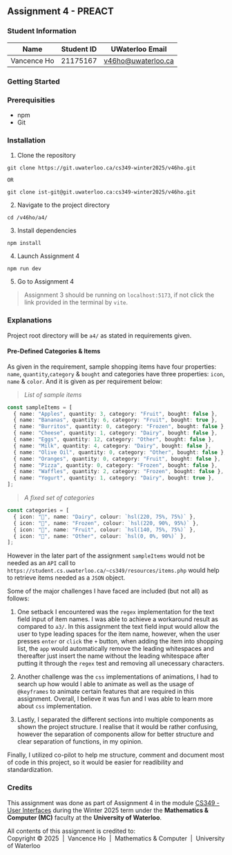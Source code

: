## Assignment 4 - PREACT

### Student Information

|    Name     | Student ID |  UWaterloo Email   |
| :---------: | :--------: | :----------------: |
| Vancence Ho |  21175167  | v46ho@uwaterloo.ca |

### Getting Started

### Prerequisities

- npm
- Git

### Installation

1. Clone the repository

```shell
git clone https://git.uwaterloo.ca/cs349-winter2025/v46ho.git

OR

git clone ist-git@git.uwaterloo.ca:cs349-winter2025/v46ho.git
```

2. Navigate to the project directory

```shell
cd /v46ho/a4/
```

3. Install dependencies

```shell
npm install
```

4. Launch Assignment 4

```shell
npm run dev
```

5. Go to Assignment 4

> Assignment 3 should be running on `localhost:5173`, if not click the link provided in the terminal by `vite`.

### Explanations

Project root directory will be `a4/` as stated in requirements given.

#### Pre-Defined Categories & Items

As given in the requirement, sample shopping items have four properties: `name`, `quantity`,`category` & `bought` and categories have three properties: `icon`, `name` & `color`. And it is given as per requirement below:

> _List of sample items_

```typescript
const sampleItems = [
  { name: "Apples", quantity: 3, category: "Fruit", bought: false },
  { name: "Bananas", quantity: 6, category: "Fruit", bought: true },
  { name: "Burritos", quantity: 0, category: "Frozen", bought: false },
  { name: "Cheese", quantity: 1, category: "Dairy", bought: false },
  { name: "Eggs", quantity: 12, category: "Other", bought: false },
  { name: "Milk", quantity: 4, category: "Dairy", bought: false },
  { name: "Olive Oil", quantity: 0, category: "Other", bought: false },
  { name: "Oranges", quantity: 0, category: "Fruit", bought: false },
  { name: "Pizza", quantity: 0, category: "Frozen", bought: false },
  { name: "Waffles", quantity: 2, category: "Frozen", bought: false },
  { name: "Yogurt", quantity: 1, category: "Dairy", bought: true },
];
```

> _A fixed set of categories_

```typescript
const categories = [
  { icon: "🥛", name: "Dairy", colour: `hsl(220, 75%, 75%)` },
  { icon: "🧊", name: "Frozen", colour: `hsl(220, 90%, 95%)` },
  { icon: "🍌", name: "Fruit", colour: `hsl(140, 75%, 75%)` },
  { icon: "🛒", name: "Other", colour: `hsl(0, 0%, 90%)` },
];
```

However in the later part of the assignment `sampleItems` would not be needed as an `API` call to `https://student.cs.uwaterloo.ca/~cs349/resources/items.php` would help to retrieve items needed as a `JSON` object.

Some of the major challenges I have faced are included (but not all) as follows:

1. One setback I encountered was the `regex` implementation for the text field input of item names. I was able to achieve a workaround result as compared to `a3/`. In this assignment the text field input would allow the user to type leading spaces for the item name, however, when the user presses `enter` or `click` the `+` button, when adding the item into shopping list, the `app` would automatically remove the leading whitespaces and thereafter just insert the name without the leading whitespace after putting it through the `regex` test and removing all unecessary characters.

2. Another challenge was the `css` implementations of animations, I had to search up how would I able to animate as well as the usage of `@keyframes` to animate certain features that are required in this assignment. Overall, I believe it was fun and I was able to learn more about `css` implementation.

3. Lastly, I separated the different sections into multiple components as shown the project structure. I realise that it would be rather confusing, however the separation of components allow for better structure and clear separation of functions, in my opinion.

Finally, I utilized co-pilot to help me structure, comment and document most of code in this project, so it would be easier for readibility and standardization.

### Credits

This assignment was done as part of Assignment 4 in the module [CS349 - User Interfaces](https://student.cs.uwaterloo.ca/~cs349/1251/index.html) during the Winter 2025 term under the **Mathematics & Computer (MC)** faculty at the **University of Waterloo**.

All contents of this assignment is credited to:  
Copyright &copy; 2025 &nbsp;|&nbsp; Vancence Ho &nbsp;|&nbsp; Mathematics & Computer &nbsp;|&nbsp; University of Waterloo
